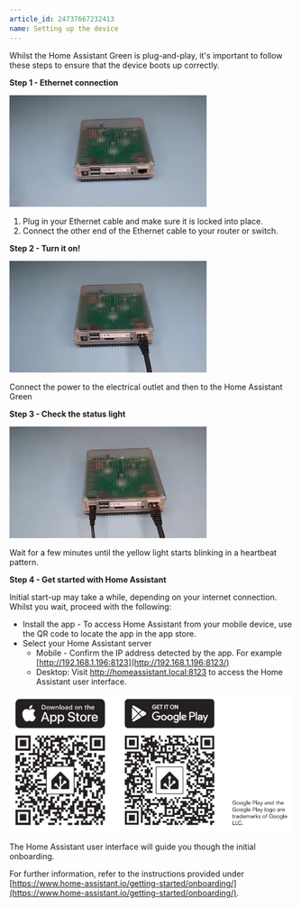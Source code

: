 ```yaml
---
article_id: 24737667232413
name: Setting up the device
---
```

Whilst the Home Assistant Green is plug-and-play, it's important to follow these steps to ensure that the device boots up correctly.


**Step 1 - Ethernet connection**

![](/assets/images/green-connect-ethernet.webp)

1.  Plug in your Ethernet cable and make sure it is locked into place.
2.  Connect the other end of the Ethernet cable to your router or switch.


**Step 2 - Turn it on!**

![](/assets/images/green-connect-power.webp)

Connect the power to the electrical outlet and then to the Home Assistant Green


**Step 3 - Check the status light**

![](/assets/images/green-heartbeat.webp)

Wait for a few minutes until the yellow light starts blinking in a heartbeat pattern.

**Step 4 - Get started with Home Assistant**

Initial start-up may take a while, depending on your internet connection. Whilst you wait, proceed with the following:

-   Install the app - To access Home Assistant from your mobile device, use the QR code to locate the app in the app store.
-   Select your Home Assistant server
    -   Mobile - Confirm the IP address detected by the app. For example  [http://192.168.1.196:8123](http://192.168.1.196:8123/)
    -   Desktop: Visit http://homeassistant.local:8123 to access the Home Assistant user interface.


![](/assets/images/home-assistant-app-qr-codes.webp)

The Home Assistant user interface will guide you though the initial onboarding.

For further information, refer to the instructions provided under  [https://www.home-assistant.io/getting-started/onboarding/](https://www.home-assistant.io/getting-started/onboarding/).